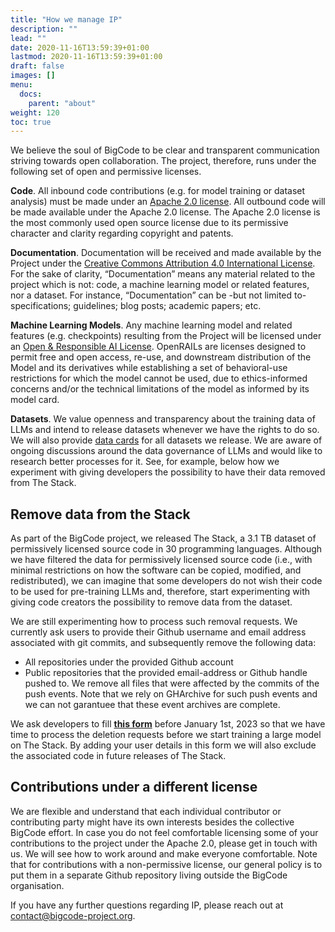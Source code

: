 ```yaml
---
title: "How we manage IP"
description: ""
lead: ""
date: 2020-11-16T13:59:39+01:00
lastmod: 2020-11-16T13:59:39+01:00
draft: false
images: []
menu:
  docs:
    parent: "about"
weight: 120
toc: true
---
```


We believe the soul of BigCode to be clear and transparent communication striving towards open collaboration. The project, therefore, runs under the following set of open and permissive licenses. 

**Code**. All inbound code contributions (e.g. for model training or dataset analysis) must be made under an [Apache 2.0 license](https://www.apache.org/licenses/LICENSE-2.0). All outbound code will be made available under the Apache 2.0 license. The Apache 2.0 license is the most commonly used open source license due to its permissive character and clarity regarding copyright and patents. 

**Documentation**. Documentation will be received and made available by the Project under the [Creative Commons Attribution 4.0 International License](http://creativecommons.org/licenses/by/4.0/). For the sake of clarity, “Documentation” means any material related to the project which is not: code, a machine learning model or related features, nor a dataset. For instance, “Documentation” can be -but not limited to- specifications; guidelines; blog posts; academic papers; etc.

**Machine Learning Models**. Any machine learning model and related features (e.g. checkpoints) resulting from the Project will be licensed under an [Open & Responsible AI License](https://www.licenses.ai/blog/2022/8/18/naming-convention-of-responsible-ai-licenses). OpenRAILs are licenses designed to permit free and open access, re-use, and downstream distribution of the Model and its derivatives while establishing a set of behavioral-use restrictions for which the model cannot be used, due to ethics-informed concerns and/or the technical limitations of the model as informed by its model card. 

**Datasets**. We value openness and transparency about the training data of LLMs and intend to release datasets whenever we have the rights to do so. We will also provide [data cards](https://arxiv.org/abs/2204.01075) for all datasets we release. We are aware of ongoing discussions around the data governance of LLMs and would like to research better processes for it. See, for example, below how we experiment with giving developers the possibility to have their data removed from The Stack.  

## Remove data from the Stack
As part of the BigCode project, we released The Stack, a 3.1 TB dataset of permissively licensed source code in 30 programming languages. Although we have filtered the data for permissively licensed source code (i.e., with minimal restrictions on how the software can be copied, modified, and redistributed), we can imagine that some developers do not wish their code to be used for pre-training LLMs and, therefore, start experimenting with giving code creators the possibility to remove data from the dataset.  

We are still experimenting how to process such removal requests. We currently ask users to provide their Github username and email address associated with git commits, and subsequently remove the following data:
* All repositories under the provided Github account
* Public repositories that the provided email-address or Github handle pushed to. We remove all files that were affected by the commits of the push events.  Note that we rely on GHArchive for such push events and we can not garantuee that these event archives are complete. 
  

We ask developers to fill [**this form**](https://forms.gle/6o2A6h3YcAuGYxtm7) before January 1st, 2023 so that we have time to process the deletion requests before we start training a large model on The Stack. By adding your user details in this form we will also exclude the associated code in future releases of The Stack. 

## Contributions under a different license
We are flexible and understand that each individual contributor or contributing party might have its own interests besides the collective BigCode effort. In case you do not feel comfortable licensing some of your contributions to the project under the Apache 2.0, please get in touch with us. We will see how to work around and make everyone comfortable. Note that for contributions with a non-permissive license, our general policy is to put them in a separate Github repository living outside the BigCode organisation. 

<!-- ## No CLA or DCO
Unlike open-source projects such as [PyTorch](https://github.com/pytorch/pytorch/) and [TensorFlow](https://github.com/tensorflow/tensorflow), Big Code does not make use of a [Contributor License Agreement](https://www.apache.org/licenses/contributor-agreements.html) (CLA). We believe the main role of a CLA is to centralize the IP licensing management under a single legal entity. Since Big Code is not a legal entity, we do not use a CLA. This means that if, for example, Big Code wants to change the license of the project, we will need to reach consensus among all contributors. We also opted not to use a [Developer Certificate of Origin](https://developercertificate.org/).     -->

If you have any further questions regarding IP, please reach out at contact@bigcode-project.org. 